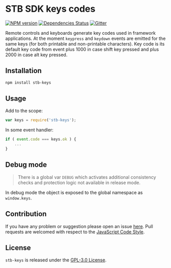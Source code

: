 STB SDK keys codes
==================

[![NPM version](https://img.shields.io/npm/v/stb-keys.svg?style=flat-square)](https://www.npmjs.com/package/stb-keys)
[![Dependencies Status](https://img.shields.io/david/stbsdk/keys.svg?style=flat-square)](https://david-dm.org/stbsdk/keys)
[![Gitter](https://img.shields.io/badge/gitter-join%20chat-blue.svg?style=flat-square)](https://gitter.im/DarkPark/stb)

Remote controls and keyboards generate key codes used in framework applications.
At the moment `keypress` and `keydown` events are emitted for the same keys (for both printable and non-printable characters).
Key code is its default key code from event plus 1000 in case shift key pressed and plus 2000 in case alt key pressed.


## Installation

```bash
npm install stb-keys
```


## Usage

Add to the scope:

```js
var keys = require('stb-keys');
```

In some event handler:
```js
if ( event.code === keys.ok ) {
    ...
}
```


## Debug mode

> There is a global var `DEBUG` which activates additional consistency checks and protection logic not available in release mode.

In debug mode the object is exposed to the global namespace as `window.keys`.


## Contribution

If you have any problem or suggestion please open an issue [here](https://github.com/stbsdk/keys/issues).
Pull requests are welcomed with respect to the [JavaScript Code Style](https://github.com/DarkPark/jscs).


## License

`stb-keys` is released under the [GPL-3.0 License](http://opensource.org/licenses/GPL-3.0).
